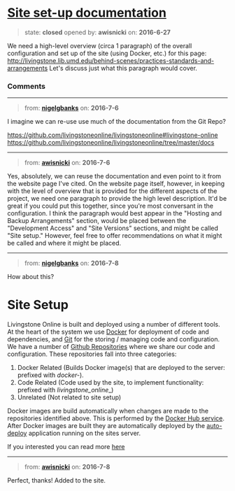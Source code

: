 # [Site set-up documentation](https://github.com/livingstoneonline/livingstoneonline/issues/69)

> state: **closed** opened by: **awisnicki** on: **2016-6-27**

We need a high-level overview (circa 1 paragraph) of the overall configuration and set up of the site (using Docker, etc.) for this page: http://livingstone.lib.umd.edu/behind-scenes/practices-standards-and-arrangements Let&#x27;s discuss just what this paragraph would cover.


### Comments

---
> from: [**nigelgbanks**](https://github.com/livingstoneonline/livingstoneonline/issues/69#issuecomment-230863061) on: **2016-7-6**

I imagine we can re-use use much of the documentation from the Git Repo?

https://github.com/livingstoneonline/livingstoneonline#livingstone-online
https://github.com/livingstoneonline/livingstoneonline/tree/master/docs

---
> from: [**awisnicki**](https://github.com/livingstoneonline/livingstoneonline/issues/69#issuecomment-230952355) on: **2016-7-6**

Yes, absolutely, we can reuse the documentation and even point to it from the website page I&#x27;ve cited. On the website page itself, however, in keeping with the level of overview that is provided for the different aspects of the project, we need one paragraph to provide the high level description. It&#x27;d be great if you could put this together, since you&#x27;re most conversant in the configuration. I think the paragraph would best appear in the &quot;Hosting and Backup Arrangements&quot; section, would be placed between the &quot;Development Access&quot; and &quot;Site Versions&quot; sections, and might be called &quot;Site setup.&quot; However, feel free to offer recommendations on what it might be called and where it might be placed.

---
> from: [**nigelgbanks**](https://github.com/livingstoneonline/livingstoneonline/issues/69#issuecomment-231396253) on: **2016-7-8**

How about this?

# Site Setup

Livingstone Online is built and deployed using a number of different tools. At the heart of the system we use [Docker](https://www.docker.com/) for deployment of code and dependencies, and [Git](https://git-scm.com/) for the storing / managing code and configuration. We have a number of [Github Repositories](https://github.com/livingstoneonline) where we share our code and configuration. These repositories fall into three categories:
1. Docker Related (Builds Docker image(s) that are deployed to the server: prefixed with _docker-_).
2. Code Related (Code used by the site, to implement functionality: prefixed with _livingstone_online__)
3. Unrelated (Not related to site setup)

Docker images are build automatically when changes are made to the repositories identified above. This is performed by the [Docker Hub service](hub.docker.com/r/livingstoneonline). After Docker images are built they are automatically deployed by the [auto-deploy](https://github.com/livingstoneonline/docker-auto-deploy) application running on the sites server.

If you interested you can read more [here](https://github.com/livingstoneonline/livingstoneonline#livingstone-online) 

---
> from: [**awisnicki**](https://github.com/livingstoneonline/livingstoneonline/issues/69#issuecomment-231437183) on: **2016-7-8**

Perfect, thanks! Added to the site.

